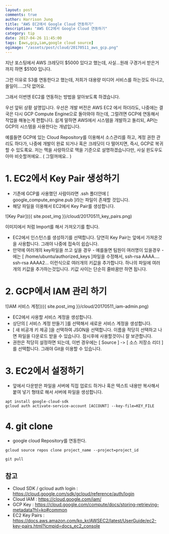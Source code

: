 ```yaml
---
layout: post
comments: true
author: Harrison Jung
title: "AWS EC2에서 Google Cloud 연동하기"
description: "AWS EC2에서 Google Cloud 연동하기"
category: tip
date: 2017-04-26 11:45:00
tags: [aws,gcp,iam,google cloud source]
ogimage: "/assets/post/cloud/20170511_aws_gcp.png"
---
```


지난 포스팅에서 AWS 크레딧이 $5000 있다고 했는데, 사실...원래 구경가서 받은거 까지 하면 $5100 입니다.

그런 이유로 S3를 연동한다고 했는데, 저희가 대용량 미디어 서비스를 하는것도 아니고, 쓸일이....그닥 없어요.

그래서 이번엔 EC2를 연동하는 방법을 알아보도록 하겠습니다.

우선 앞뒤 상황 설명입니다. 우선은 개발 버전은 AWS EC2 에서 하더라도, 나중에는 결국은 다시 GCP Compute Engine으로 돌아와야 하는데, 그럴려면 GCP에 연동해서 작업을 해놓는게 편합니다. 쉽게 말하면 AWS에서 시스템을 개발하고 돌리되, API는 GCP의 시스템을 사용한다는 개념입니다.

예를들면 GCP에 있는 Cloud Repository를 이용해서 소스관리를 하고, 계정 권한 관리도 하다가, 나중에 개발이 완료 되거나 혹은 크레딧이 다 떨어지면, 즉시, GCP로 복귀할 수 있도록요.
저는 맥을 사랑하므로 맥을 기준으로 설명하겠습니다만, 사실 윈도우도 아마 비슷할꺼에요.. ( 그럴꺼에요.. )

# 1. EC2에서 Key Pair 생성하기

- 기존에 GCP를 사용했던 사람이라면 .ssh 폴더안에 [ google_compute_engine.pub ]라는 파일이 존재할 것입니다.
- 해당 파일을 이용해서 EC2에서 Key Pair를 생성합니다.

![Key Pair]({{ site.post_img }}/cloud/20170511_key_pairs.png)

이미지에서 처럼 Import를 해서 가져오기를 합니다.

- EC2에서 인스턴스를 생성하기를 선택합니다. 당연히 Key Pair는 앞에서 가져온것을 사용합니다. 그래야 나중에 접속이 쉽습니다.
- 만약에 여러개의 key파일을 쓰고 싶을 경우 - 예를들면 팀원이 여러명이 있을경우 - 에는 [ /home/ubuntu/authorized_keys ]파일을 수정해서, ssh-rsa AAAA.... ssh-rsa AAAA2... 이런식으로 여러개의 키값을 추가합니다. 하나의 파일에 여러개의 키값을 추가하는것입니다. 키값 사이는 단순히 줄바꿈만 하면 됩니다.

# 2. GCP에서 IAM 관리 하기

![IAM 서비스 계정]({{ site.post_img }}/cloud/20170511_iam-admin.png)

- EC2에서 사용할 서비스 계정을 생성합니다.
- 상단의 [ 서비스 계정 만들기 ]를 선택해서 새로운 서비스 계정을 생성합니다.
- [ 새 비공개 키 제공 ]을 선택하여 JSON을 선택합니다. 이름을 적당히 선택하고 나면 파일을 다운로드 받을 수 있습니다. 잠시후에 사용할것이니 잘 보관합니다.
- 권한은 적당히 설정하면 되는데, 이번 경우에는 [ Source ] -> [ 소스 저장소 리더 ]를 선택합니다. 그래야 Git을 이용할 수 있습니다.

# 3. EC2에서 설정하기

- 앞에서 다운받은 파일을 서버에 직접 업로드 하거나 혹은 텍스트 내용만 복사해서 붙여 넣기 형태로 해서 서버에 파일을 생성합니다.

```code
apt install google-cloud-sdk
gcloud auth activate-service-account [ACCOUNT] --key-file=KEY_FILE
```
# 4. git clone

- google cloud Repository를 연동한다.

```code
gcloud source repos clone project_name --project=project_id
```

```code
git pull
```

참고
----
- Cloud SDK / gcloud auth login : <https://cloud.google.com/sdk/gcloud/reference/auth/login>
- Cloud IAM : <https://cloud.google.com/iam/>
- GCP Key : <https://cloud.google.com/compute/docs/storing-retrieving-metadata?hl=ko#common>
- EC2 Key Pairs : <https://docs.aws.amazon.com/ko_kr/AWSEC2/latest/UserGuide/ec2-key-pairs.html?icmpid=docs_ec2_console>

